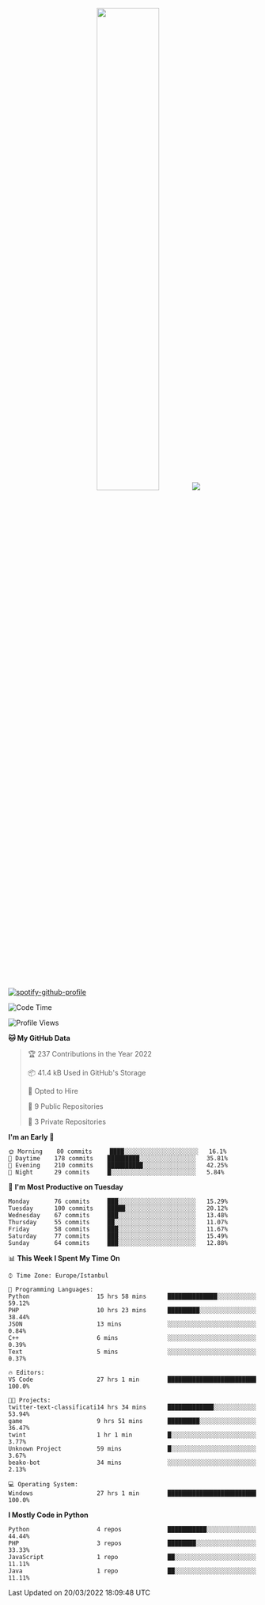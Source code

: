 <p align="center">
  <img height="50%" width="auto" src ="https://github-readme-stats.vercel.app/api/top-langs/?username=3nws&layout=compact&hide_border=true&theme=darcula&bg_color=00000000&langs_count=6&hide=jupyter%20notebook,tex,css,ejs,gherkin,mustache,shell,procfile">
  <img src ="https://github-readme-streak-stats.herokuapp.com?user=3nws&theme=darcula&hide_border=true&background=FFFFFF00">
  <br>
  <br>
</p>
  
[![spotify-github-profile](https://spotify-github-profile.vercel.app/api/view?uid=6ina68mkaqzvpogcq1v51dp37&cover_image=true&theme=novatorem&bar_color=ff0a0a&bar_color_cover=true)](https://spotify-github-profile.vercel.app/api/view?uid=6ina68mkaqzvpogcq1v51dp37&redirect=true)

<!--START_SECTION:waka-->
![Code Time](http://img.shields.io/badge/Code%20Time-81%20hrs%2029%20mins-blue)

![Profile Views](http://img.shields.io/badge/Profile%20Views-1-blue)

**🐱 My GitHub Data** 

> 🏆 237 Contributions in the Year 2022
 > 
> 📦 41.4 kB Used in GitHub's Storage 
 > 
> 💼 Opted to Hire
 > 
> 📜 9 Public Repositories 
 > 
> 🔑 3 Private Repositories  
 > 
**I'm an Early 🐤** 

```text
🌞 Morning    80 commits     ████░░░░░░░░░░░░░░░░░░░░░   16.1% 
🌆 Daytime    178 commits    █████████░░░░░░░░░░░░░░░░   35.81% 
🌃 Evening    210 commits    ██████████░░░░░░░░░░░░░░░   42.25% 
🌙 Night      29 commits     █░░░░░░░░░░░░░░░░░░░░░░░░   5.84%

```
📅 **I'm Most Productive on Tuesday** 

```text
Monday       76 commits     ███░░░░░░░░░░░░░░░░░░░░░░   15.29% 
Tuesday      100 commits    █████░░░░░░░░░░░░░░░░░░░░   20.12% 
Wednesday    67 commits     ███░░░░░░░░░░░░░░░░░░░░░░   13.48% 
Thursday     55 commits     ██░░░░░░░░░░░░░░░░░░░░░░░   11.07% 
Friday       58 commits     ███░░░░░░░░░░░░░░░░░░░░░░   11.67% 
Saturday     77 commits     ███░░░░░░░░░░░░░░░░░░░░░░   15.49% 
Sunday       64 commits     ███░░░░░░░░░░░░░░░░░░░░░░   12.88%

```


📊 **This Week I Spent My Time On** 

```text
⌚︎ Time Zone: Europe/Istanbul

💬 Programming Languages: 
Python                   15 hrs 58 mins      ██████████████░░░░░░░░░░░   59.12% 
PHP                      10 hrs 23 mins      █████████░░░░░░░░░░░░░░░░   38.44% 
JSON                     13 mins             ░░░░░░░░░░░░░░░░░░░░░░░░░   0.84% 
C++                      6 mins              ░░░░░░░░░░░░░░░░░░░░░░░░░   0.39% 
Text                     5 mins              ░░░░░░░░░░░░░░░░░░░░░░░░░   0.37%

🔥 Editors: 
VS Code                  27 hrs 1 min        █████████████████████████   100.0%

🐱‍💻 Projects: 
twitter-text-classificati14 hrs 34 mins      █████████████░░░░░░░░░░░░   53.94% 
game                     9 hrs 51 mins       █████████░░░░░░░░░░░░░░░░   36.47% 
twint                    1 hr 1 min          █░░░░░░░░░░░░░░░░░░░░░░░░   3.77% 
Unknown Project          59 mins             █░░░░░░░░░░░░░░░░░░░░░░░░   3.67% 
beako-bot                34 mins             ░░░░░░░░░░░░░░░░░░░░░░░░░   2.13%

💻 Operating System: 
Windows                  27 hrs 1 min        █████████████████████████   100.0%

```

**I Mostly Code in Python** 

```text
Python                   4 repos             ███████████░░░░░░░░░░░░░░   44.44% 
PHP                      3 repos             ████████░░░░░░░░░░░░░░░░░   33.33% 
JavaScript               1 repo              ██░░░░░░░░░░░░░░░░░░░░░░░   11.11% 
Java                     1 repo              ██░░░░░░░░░░░░░░░░░░░░░░░   11.11%

```



 Last Updated on 20/03/2022 18:09:48 UTC
<!--END_SECTION:waka-->

<!--
**3nws/3nws** is a ✨ _special_ ✨ repository because its `README.md` (this file) appears on your GitHub profile.

Here are some ideas to get you started:

- 🔭 I’m currently working on ...
- 🌱 I’m currently learning ...
- 👯 I’m looking to collaborate on ...
- 🤔 I’m looking for help with ...
- 💬 Ask me about ...
- 📫 How to reach me: ...
- 😄 Pronouns: ...
- ⚡ Fun fact: ...
-->
